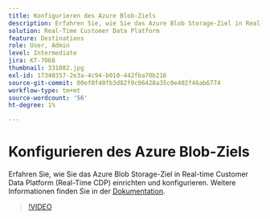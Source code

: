 ```yaml
---
title: Konfigurieren des Azure Blob-Ziels
description: Erfahren Sie, wie Sie das Azure Blob Storage-Ziel in Real-time Customer Data Platform (Real-Time CDP) einrichten und konfigurieren.
solution: Real-Time Customer Data Platform
feature: Destinations
role: User, Admin
level: Intermediate
jira: KT-7068
thumbnail: 331082.jpg
exl-id: 17340357-2e3a-4c94-b010-442fba70b216
source-git-commit: 00ef0f40fb3d82f0c06428a35c0e402f46ab6774
workflow-type: tm+mt
source-wordcount: '56'
ht-degree: 1%

---
```


# Konfigurieren des Azure Blob-Ziels

Erfahren Sie, wie Sie das Azure Blob Storage-Ziel in Real-time Customer Data Platform (Real-Time CDP) einrichten und konfigurieren. Weitere Informationen finden Sie in der [Dokumentation](https://experienceleague.adobe.com/docs/experience-platform/destinations/catalog/cloud-storage/azure-blob.html?lang=de).

>[!VIDEO](https://video.tv.adobe.com/v/331082/?learn=on)

